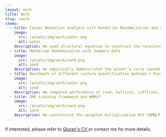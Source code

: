 ```yaml
---
layout: work
title: Work
slug: /work
items:
  - title: Causal Mediation Analysis with Mendelian Randomization and Summary Data
    image:
      src: /assets/img/work/water.png
      alt: water
    description: We used structural equation to construct the relationship between mediator, exposure, and outcome effect based on the causal diagram. A three-step procedure was designed for conducting mediation analysis with integrated multiple GWAS using joint rerandomization and rao-blackwellization to eliminate the winner’s curse. (working on)
  - title: Mendelian Randomization with Summary Data
    image:
      src: /assets/img/work/sand.png
      alt: sand
    description: We empirically demonstrated the winner’s curse caused by LD clumping. We also empirically demonstrated rerandomization and rao-blackwellization can reduce bias for thirteen popular Mendelian Randomization estimators. (preparing manuscript)
  - title: Benchmark of different isoform quantification methods + FastQTL
    image:
      src: /assets/img/work/water.png
      alt: sand
    description: We compared performance of rsem, kallisto, cufflinks, salmon + FastQTL on simulated dataset and we empirically demonstrated rsem has the worst performance in terms of power and false discovery rate. See  <a href="https://drive.google.com/file/d/1CQuQivzTD9LEZt5vPYFq9fZhVUDJVb_6/view?usp=sharing"> slides</a>.
  - title: GMS training framework and WMMLP
    image:
      src: /assets/img/work/sand.png
      alt: sand
    description: We constructed the weighted multiplicative MLP (WMMLP) in PyTorch based on Taylor expansion of M estimators and used neural networks to solve M-estimation problem under the bootstrap and cross validation context. See  <a href="https://drive.google.com/file/d/1hN_bLWVfeioHlpYY2CtSDO2_Hv24f_6w/view?usp=sharing"> final summer research report</a>.  
---
```



If interested, please refer to <a href="https://drive.google.com/file/d/1xImYx9ljpaMWl9bEQZZYmt1qKhgmW40H/view?usp=sharing"> Qiuran's CV </a> or contact me for more details.
<br />
<br />
